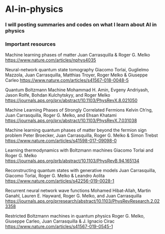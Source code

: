 # AI-in-physics

### I will posting summaries and codes on what I learn about AI in physics

### Important resources

Machine learning phases of matter
Juan Carrasquilla & Roger G. Melko
https://www.nature.com/articles/nphys4035

Neural-network quantum state tomography
Giacomo Torlai, Guglielmo Mazzola, Juan Carrasquilla, Matthias Troyer, Roger Melko & Giuseppe Carleo
https://www.nature.com/articles/s41567-018-0048-5

Quantum Boltzmann Machine
Mohammad H. Amin, Evgeny Andriyash, Jason Rolfe, Bohdan Kulchytskyy, and Roger Melko
https://journals.aps.org/prx/abstract/10.1103/PhysRevX.8.021050

Machine Learning Phases of Strongly Correlated Fermions
Kelvin Ch’ng, Juan Carrasquilla, Roger G. Melko, and Ehsan Khatami
https://journals.aps.org/prx/abstract/10.1103/PhysRevX.7.031038

Machine learning quantum phases of matter beyond the fermion sign problem
Peter Broecker, Juan Carrasquilla, Roger G. Melko & Simon Trebst 
https://www.nature.com/articles/s41598-017-09098-0

Learning thermodynamics with Boltzmann machines
Giacomo Torlai and Roger G. Melko
https://journals.aps.org/prb/abstract/10.1103/PhysRevB.94.165134


Reconstructing quantum states with generative models
Juan Carrasquilla, Giacomo Torlai, Roger G. Melko & Leandro Aolita 
https://www.nature.com/articles/s42256-019-0028-1

Recurrent neural network wave functions
Mohamed Hibat-Allah, Martin Ganahl, Lauren E. Hayward, Roger G. Melko, and Juan Carrasquilla
https://journals.aps.org/prresearch/abstract/10.1103/PhysRevResearch.2.023358

Restricted Boltzmann machines in quantum physics
Roger G. Melko, Giuseppe Carleo, Juan Carrasquilla & J. Ignacio Cirac 
https://www.nature.com/articles/s41567-019-0545-1
